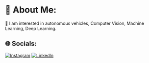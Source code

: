 # 💫 About Me:
🚒 I am interested in autonomous vehicles, Computer Vision, Machine Learning, Deep Learning.


## 🌐 Socials:
[![Instagram](https://img.shields.io/badge/Instagram-%23E4405F.svg?logo=Instagram&logoColor=white)](https://www.instagram.com/serkanyasr_/) [![LinkedIn](https://img.shields.io/badge/LinkedIn-%230077B5.svg?logo=linkedin&logoColor=white)](https://www.linkedin.com/in/serkan-yasar-493640201/)



